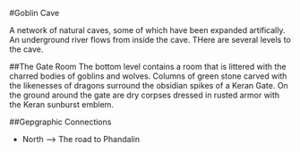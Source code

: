 #Goblin Cave

A network of natural caves, some of which have been expanded artifically.  An underground river flows from inside the cave.  THere are several levels to the cave.  

##The Gate Room
The bottom level contains a room that is littered with the charred bodies of goblins and wolves.  Columns of green stone carved with the likenesses of dragons surround the obsidian spikes of a Keran Gate.  On the ground around the gate are dry corpses dressed in rusted armor with the Keran sunburst emblem.

##Gepgraphic Connections

* North --> The road to Phandalin

